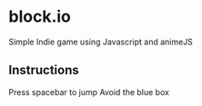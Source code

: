 # block.io
Simple Indie game using Javascript and animeJS

## Instructions
Press spacebar to jump
Avoid the blue box
